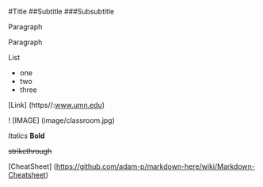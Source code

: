 #Title
##Subtitle
###Subsubtitle

Paragraph

Paragraph

List
* one
* two
* three

[Link] (https//:www.umn.edu)

! [IMAGE] (image/classroom.jpg)

*Italics*
**Bold**

~~strikethrough~~

[CheatSheet] (https://github.com/adam-p/markdown-here/wiki/Markdown-Cheatsheet)
